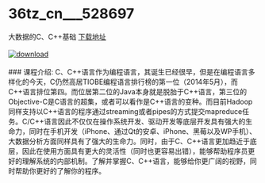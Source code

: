 # 36tz_cn___528697
大数据的C、C++基础
[下载地址](http://www.36tz.cn/article/528697 "下载地址")
<br/></br>[![download](http://36tz.cn/muke_img/2019_11_356-37-300x193.jpg "下载地址")](http://www.36tz.cn/article/528697 "下载地址")
<br/></br>### 课程介绍:
C、C++语言作为编程语言，其诞生已经很早，但是在编程语言多样化的今天，C仍然高居TIOBE编程语言排行榜的第一位（2014年5月），而C++语言排位第四。而位居第二位的Java本身就是脱胎于C++语言，第三位的Objective-C是C语言的超集，或者可以看作是C++语言的变种。而目前Hadoop同样支持以C++语言的程序通过streaming或者pipes的方式提交mapreduce任务。C/C++语言因此不仅仅在操作系统开发、驱动开发等底层开发具有强大的生命力，同时在手机开发（iPhone、通过Qt的安卓、iPhone、黑莓以及WP手机）、大数据分析方面同样具有了强大的生命力。同时，由于C、C++语言更加趋近于底层，因此在使用方面具有更大的灵活性（同时也更容易出错），能够帮助程序员更好的理解系统的内部机制。了解并掌握C、C++语言，能够给你更广阔的视野，同时帮助你更好的了解你的程序。


